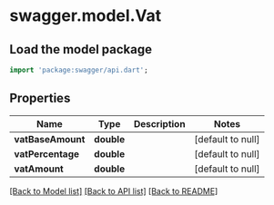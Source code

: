 # swagger.model.Vat

## Load the model package
```dart
import 'package:swagger/api.dart';
```

## Properties
Name | Type | Description | Notes
------------ | ------------- | ------------- | -------------
**vatBaseAmount** | **double** |  | [default to null]
**vatPercentage** | **double** |  | [default to null]
**vatAmount** | **double** |  | [default to null]

[[Back to Model list]](../README.md#documentation-for-models) [[Back to API list]](../README.md#documentation-for-api-endpoints) [[Back to README]](../README.md)


